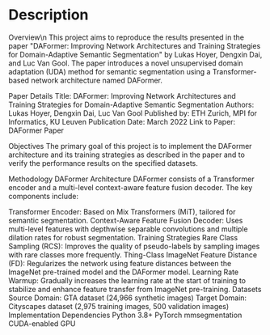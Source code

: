 # Description
Overview\n
This project aims to reproduce the results presented in the paper "DAFormer: Improving Network Architectures and Training Strategies for Domain-Adaptive Semantic Segmentation" by Lukas Hoyer, Dengxin Dai, and Luc Van Gool. The paper introduces a novel unsupervised domain adaptation (UDA) method for semantic segmentation using a Transformer-based network architecture named DAFormer.

Paper Details
Title: DAFormer: Improving Network Architectures and Training Strategies for Domain-Adaptive Semantic Segmentation
Authors: Lukas Hoyer, Dengxin Dai, Luc Van Gool
Published by: ETH Zurich, MPI for Informatics, KU Leuven
Publication Date: March 2022
Link to Paper: DAFormer Paper

Objectives
The primary goal of this project is to implement the DAFormer architecture and its training strategies as described in the paper and to verify the performance results on the specified datasets.

Methodology
DAFormer Architecture
DAFormer consists of a Transformer encoder and a multi-level context-aware feature fusion decoder. The key components include:

Transformer Encoder: Based on Mix Transformers (MiT), tailored for semantic segmentation.
Context-Aware Feature Fusion Decoder: Uses multi-level features with depthwise separable convolutions and multiple dilation rates for robust segmentation.
Training Strategies
Rare Class Sampling (RCS): Improves the quality of pseudo-labels by sampling images with rare classes more frequently.
Thing-Class ImageNet Feature Distance (FD): Regularizes the network using feature distances between the ImageNet pre-trained model and the DAFormer model.
Learning Rate Warmup: Gradually increases the learning rate at the start of training to stabilize and enhance feature transfer from ImageNet pre-training.
Datasets
Source Domain: GTA dataset (24,966 synthetic images)
Target Domain: Cityscapes dataset (2,975 training images, 500 validation images)
Implementation
Dependencies
Python 3.8+
PyTorch
mmsegmentation
CUDA-enabled GPU
